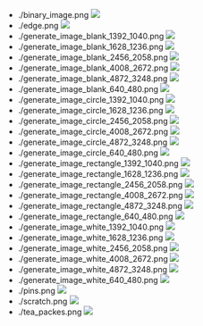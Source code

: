 - ./binary_image.png
![](./binary_image.png)
- ./edge.png
![](./edge.png)
- ./generate_image_blank_1392_1040.png
![](./generate_image_blank_1392_1040.png)
- ./generate_image_blank_1628_1236.png
![](./generate_image_blank_1628_1236.png)
- ./generate_image_blank_2456_2058.png
![](./generate_image_blank_2456_2058.png)
- ./generate_image_blank_4008_2672.png
![](./generate_image_blank_4008_2672.png)
- ./generate_image_blank_4872_3248.png
![](./generate_image_blank_4872_3248.png)
- ./generate_image_blank_640_480.png
![](./generate_image_blank_640_480.png)
- ./generate_image_circle_1392_1040.png
![](./generate_image_circle_1392_1040.png)
- ./generate_image_circle_1628_1236.png
![](./generate_image_circle_1628_1236.png)
- ./generate_image_circle_2456_2058.png
![](./generate_image_circle_2456_2058.png)
- ./generate_image_circle_4008_2672.png
![](./generate_image_circle_4008_2672.png)
- ./generate_image_circle_4872_3248.png
![](./generate_image_circle_4872_3248.png)
- ./generate_image_circle_640_480.png
![](./generate_image_circle_640_480.png)
- ./generate_image_rectangle_1392_1040.png
![](./generate_image_rectangle_1392_1040.png)
- ./generate_image_rectangle_1628_1236.png
![](./generate_image_rectangle_1628_1236.png)
- ./generate_image_rectangle_2456_2058.png
![](./generate_image_rectangle_2456_2058.png)
- ./generate_image_rectangle_4008_2672.png
![](./generate_image_rectangle_4008_2672.png)
- ./generate_image_rectangle_4872_3248.png
![](./generate_image_rectangle_4872_3248.png)
- ./generate_image_rectangle_640_480.png
![](./generate_image_rectangle_640_480.png)
- ./generate_image_white_1392_1040.png
![](./generate_image_white_1392_1040.png)
- ./generate_image_white_1628_1236.png
![](./generate_image_white_1628_1236.png)
- ./generate_image_white_2456_2058.png
![](./generate_image_white_2456_2058.png)
- ./generate_image_white_4008_2672.png
![](./generate_image_white_4008_2672.png)
- ./generate_image_white_4872_3248.png
![](./generate_image_white_4872_3248.png)
- ./generate_image_white_640_480.png
![](./generate_image_white_640_480.png)
- ./pins.png
![](./pins.png)
- ./scratch.png
![](./scratch.png)
- ./tea_packes.png
![](./tea_packes.png)
